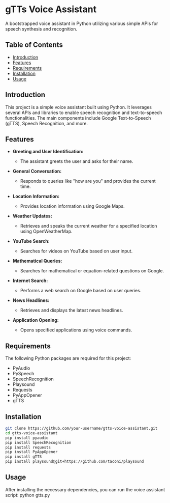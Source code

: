 # gTTs Voice Assistant

A bootstrapped voice assistant in Python utilizing various simple APIs for speech synthesis and recognition.

## Table of Contents

- [Introduction](#introduction)
- [Features](#features)
- [Requirements](#requirements)
- [Installation](#installation)
- [Usage](#usage)

## Introduction

This project is a simple voice assistant built using Python. It leverages several APIs and libraries to enable speech recognition and text-to-speech functionalities. The main components include Google Text-to-Speech (gTTS), Speech Recognition, and more.

## Features

- **Greeting and User Identification:**
  - The assistant greets the user and asks for their name.

- **General Conversation:**
  - Responds to queries like "how are you" and provides the current time.

- **Location Information:**
  - Provides location information using Google Maps.

- **Weather Updates:**
  - Retrieves and speaks the current weather for a specified location using OpenWeatherMap.

- **YouTube Search:**
  - Searches for videos on YouTube based on user input.

- **Mathematical Queries:**
  - Searches for mathematical or equation-related questions on Google.

- **Internet Search:**
  - Performs a web search on Google based on user queries.

- **News Headlines:**
  - Retrieves and displays the latest news headlines.

- **Application Opening:**
  - Opens specified applications using voice commands.

## Requirements

The following Python packages are required for this project:

- PyAudio
- PySpeech
- SpeechRecognition
- Playsound
- Requests
- PyAppOpener
- gTTS

## Installation

   ```bash
   git clone https://github.com/your-username/gtts-voice-assistant.git
   cd gtts-voice-assistant
   pip install pyaudio
   pip install SpeechRecognition
   pip install requests
   pip install PyAppOpener
   pip install gTTS
   pip install playsound@git+https://github.com/taconi/playsound
   ```

## Usage

After installing the necessary dependencies, you can run the voice assistant script:
python gtts.py
